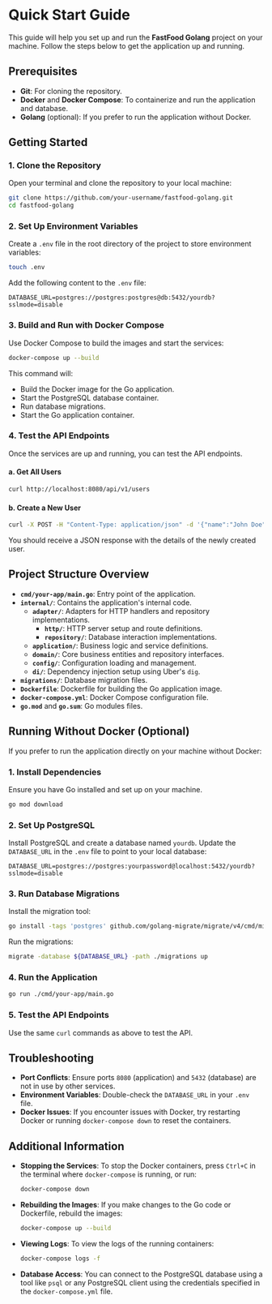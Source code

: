 # Quick Start Guide

This guide will help you set up and run the **FastFood Golang** project on your machine. Follow the steps below to get the application up and running.

## Prerequisites

- **Git**: For cloning the repository.
- **Docker** and **Docker Compose**: To containerize and run the application and database.
- **Golang** (optional): If you prefer to run the application without Docker.

## Getting Started

### 1. Clone the Repository

Open your terminal and clone the repository to your local machine:

```bash
git clone https://github.com/your-username/fastfood-golang.git
cd fastfood-golang
```

### 2. Set Up Environment Variables

Create a `.env` file in the root directory of the project to store environment variables:

```bash
touch .env
```

Add the following content to the `.env` file:

```env
DATABASE_URL=postgres://postgres:postgres@db:5432/yourdb?sslmode=disable
```

### 3. Build and Run with Docker Compose

Use Docker Compose to build the images and start the services:

```bash
docker-compose up --build
```

This command will:

- Build the Docker image for the Go application.
- Start the PostgreSQL database container.
- Run database migrations.
- Start the Go application container.

### 4. Test the API Endpoints

Once the services are up and running, you can test the API endpoints.

#### a. Get All Users

```bash
curl http://localhost:8080/api/v1/users
```

#### b. Create a New User

```bash
curl -X POST -H "Content-Type: application/json" -d '{"name":"John Doe"}' http://localhost:8080/api/v1/users
```

You should receive a JSON response with the details of the newly created user.

## Project Structure Overview

- **`cmd/your-app/main.go`**: Entry point of the application.
- **`internal/`**: Contains the application's internal code.
    - **`adapter/`**: Adapters for HTTP handlers and repository implementations.
        - **`http/`**: HTTP server setup and route definitions.
        - **`repository/`**: Database interaction implementations.
    - **`application/`**: Business logic and service definitions.
    - **`domain/`**: Core business entities and repository interfaces.
    - **`config/`**: Configuration loading and management.
    - **`di/`**: Dependency injection setup using Uber's `dig`.
- **`migrations/`**: Database migration files.
- **`Dockerfile`**: Dockerfile for building the Go application image.
- **`docker-compose.yml`**: Docker Compose configuration file.
- **`go.mod`** and **`go.sum`**: Go modules files.

## Running Without Docker (Optional)

If you prefer to run the application directly on your machine without Docker:

### 1. Install Dependencies

Ensure you have Go installed and set up on your machine.

```bash
go mod download
```

### 2. Set Up PostgreSQL

Install PostgreSQL and create a database named `yourdb`. Update the `DATABASE_URL` in the `.env` file to point to your local database:

```env
DATABASE_URL=postgres://postgres:yourpassword@localhost:5432/yourdb?sslmode=disable
```

### 3. Run Database Migrations

Install the migration tool:

```bash
go install -tags 'postgres' github.com/golang-migrate/migrate/v4/cmd/migrate@latest
```

Run the migrations:

```bash
migrate -database ${DATABASE_URL} -path ./migrations up
```

### 4. Run the Application

```bash
go run ./cmd/your-app/main.go
```

### 5. Test the API Endpoints

Use the same `curl` commands as above to test the API.

## Troubleshooting

- **Port Conflicts**: Ensure ports `8080` (application) and `5432` (database) are not in use by other services.
- **Environment Variables**: Double-check the `DATABASE_URL` in your `.env` file.
- **Docker Issues**: If you encounter issues with Docker, try restarting Docker or running `docker-compose down` to reset the containers.

## Additional Information

- **Stopping the Services**: To stop the Docker containers, press `Ctrl+C` in the terminal where `docker-compose` is running, or run:

  ```bash
  docker-compose down
  ```

- **Rebuilding the Images**: If you make changes to the Go code or Dockerfile, rebuild the images:

  ```bash
  docker-compose up --build
  ```

- **Viewing Logs**: To view the logs of the running containers:

  ```bash
  docker-compose logs -f
  ```

- **Database Access**: You can connect to the PostgreSQL database using a tool like `psql` or any PostgreSQL client using the credentials specified in the `docker-compose.yml` file.